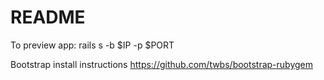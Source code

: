 # README

To preview app:
rails s -b $IP -p $PORT

Bootstrap install instructions
https://github.com/twbs/bootstrap-rubygem

